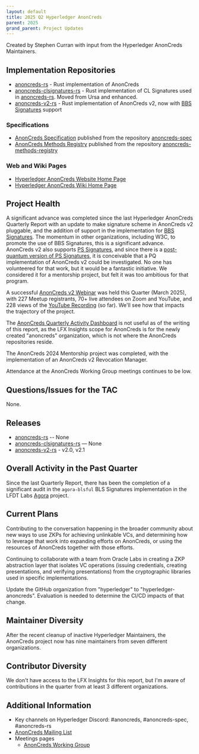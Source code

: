 ```yaml
---
layout: default
title: 2025 Q2 Hyperledger AnonCreds
parent: 2025
grand_parent: Project Updates
---
```


Created by Stephen Curran with input from the Hyperledger AnonCreds Maintainers.

## Implementation Repositories

- [anoncreds-rs] - Rust implementation of AnonCreds
- [anoncreds-clsignatures-rs] - Rust implementation of CL Signatures used in [anoncreds-rs]. Moved from Ursa and enhanced.
- [anoncreds-v2-rs] - Rust implementation of AnonCreds v2, now with [BBS Signatures] support

[anoncreds-rs]: https://github.com/hyperledger/anoncreds-rs
[anoncreds-clsignatures-rs]: https://github.com/hyperledger/anoncreds-clsignatures-rs
[anoncreds-v2-rs]: https://github.com/hyperledger/anoncreds-v2-rs
[BBS Signatures]: https://datatracker.ietf.org/doc/draft-irtf-cfrg-bbs-signatures/

### Specifications

- [AnonCreds Specification] published from the repository [anoncreds-spec]
- [AnonCreds Methods Registry] published from the repository [anoncreds-methods-registry]

[anoncreds-spec]: https://github.com/hyperledger/anoncreds-spec
[AnonCreds Specification]: https://hyperledger.github.io/anoncreds-spec/
[anoncreds-methods-registry]: https://github.com/hyperledger/anoncreds-methods-registry
[AnonCreds Methods Registry]: https://hyperledger.github.io/anoncreds-methods-registry

### Web and Wiki Pages

- [Hyperledger AnonCreds Website Home Page]
- [Hyperledger AnonCreds Wiki Home Page]

[Hyperledger AnonCreds Website Home Page]: https://www.lfdecentralizedtrust.org/projects/anoncreds
[Hyperledger AnonCreds Wiki Home Page]: https://lf-hyperledger.atlassian.net/wiki/spaces/ANONCREDS/overview

## Project Health

A significant advance was completed since the last Hyperledger AnonCreds Quarterly Report with an update to make signature scheme in AnonCreds v2 pluggable, and the addition of support in the implementation for [BBS Signatures]. The momentum in other organizations, including W3C, to promote the use of BBS Signatures, this is a significant advance. AnonCreds v2 also supports [PS Signatures], and since there is a [post-quantum version of PS Signatures], it is conceivable that a PQ implementation of AnonCreds v2 could be investigated. No one has volunteered for that work, but it would be a fantastic initiative.  We considered it for a mentorship project, but felt it was too ambitious for that program.

[PS Signatures]: https://eprint.iacr.org/2015/525.pdf
[post-quantum version of PS Signatures]: https://eprint.iacr.org/2024/131.pdf

A successful [AnonCreds v2 Webinar] was held this Quarter (March 2025), with 227 Meetup registrants, 70+ live attendees on Zoom and YouTube, and 228 views of the [YouTube Recording] (so far). We'll see how that impacts the trajectory of the project.

[AnonCreds v2 Webinar]: https://www.meetup.com/lfdt-austin/events/306421179/?recId=538c6ded-cd29-470e-9840-128a7ea01f9e&recSource=event-search&searchId=81e5d87a-b836-4b7b-81f6-33fa704a0f51&eventOrigin=find_page$all
[YouTube Recording]: https://youtu.be/fElVhhBviUU

The [AnonCreds Quarterly Activity Dashboard] is not useful as of the writing of this report, as the LFX Insights scope for AnonCreds is for the newly created "anoncreds" organization, which is not where the AnonCreds repositories reside.

[AnonCreds Quarterly Activity Dashboard]: https://insights.lfx.linuxfoundation.org/foundation/lf-decentralized-trust/overview/github?project=anoncreds&routedFrom=Github&bestPractice=false&dateFilters=Last%20Quarter&dateRange=2024-10-01%20to%2025-03-31&compare=PP&granularity=week&hideBots=true&repository=

The AnonCreds 2024 Mentorship project was completed, with the implementation of an AnonCreds v2 Revocation Manager.

Attendance at the AnonCreds Working Group meetings continues to be low.

## Questions/Issues for the TAC

None.

## Releases

- [anoncreds-rs] -- None
- [anoncreds-clsignatures-rs] — None
- [anoncreds-v2-rs] - v2.0, v2.1

## Overall Activity in the Past Quarter

Since the last Quarterly Report, there has been the completion of a significant audit in the `agora-blsful` BLS Signatures implementation in the LFDT Labs [Agora]
project.

[Agora]: https://github.com/LF-Decentralized-Trust-labs?q=agora&type=all&language=&sort=

## Current Plans

Contributing to the conversation happening in the broader community
about new ways to use ZKPs for achieving unlinkable VCs, and determining how to
leverage that work into expanding efforts on AnonCreds, or using the resources
of AnonCreds together with those efforts.

Continuing to collaborate with a team from Oracle Labs in creating a ZKP abstraction layer
that isolates VC operations (issuing credentials, creating presentations, and
verifying presentations) from the cryptographic libraries used in specific
implementations.

Update the GitHub organization from "hyperledger" to "hyperledger-anoncreds". Evaluation is needed to determine the CI/CD impacts of that change.

## Maintainer Diversity

After the recent cleanup of inactive Hyperledger Maintainers, the AnonCreds
project now has nine maintainers from seven different organizations.

## Contributor Diversity

We don't have access to the LFX Insights for this report, but I'm aware of contributions in the quarter from
at least 3 different organizations.

## Additional Information

- Key channels on Hyperledger Discord: \#anoncreds, \#anoncreds-spec,
\#anoncreds-rs
- [AnonCreds Mailing List](https://lists.hyperledger.org/g/anoncreds)
- Meetings pages
  - [AnonCreds Working Group](https://wiki.hyperledger.org/display/ANONCREDS/Meetings%3A+AnonCreds+Working+Group)
